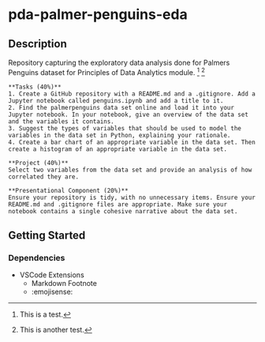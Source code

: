 # pda-palmer-penguins-eda


## Description
Repository capturing the exploratory data analysis done for Palmers Penguins dataset for Principles of Data Analytics module. [^1] [^2]

    **Tasks (40%)**
    1. Create a GitHub repository with a README.md and a .gitignore. Add a Jupyter notebook called penguins.ipynb and add a title to it.
    2. Find the palmerpenguins data set online and load it into your Jupyter notebook. In your notebook, give an overview of the data set and the variables it contains.
    3. Suggest the types of variables that should be used to model the variables in the data set in Python, explaining your rationale.
    4. Create a bar chart of an appropriate variable in the data set. Then create a histogram of an appropriate variable in the data set.

    **Project (40%)**
    Select two variables from the data set and provide an analysis of how correlated they are.

    **Presentational Component (20%)**
    Ensure your repository is tidy, with no unnecessary items. Ensure your README.md and .gitignore files are appropriate. Make sure your notebook contains a single cohesive narrative about the data set.

## Getting Started

### Dependencies
* VSCode Extensions
    * Markdown Footnote  
    * :emojisense: 




[^1]: This is a test.

[^2]: This is another test. 